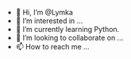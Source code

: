 - 👋 Hi, I’m @Lymka
- 👀 I’m interested in ...
- 🌱 I’m currently learning Python.
- 💞️ I’m looking to collaborate on ...
- 📫 How to reach me ...

<!---
Lymka/Lymka is a ✨ special ✨ repository because its `README.md` (this file) appears on your GitHub profile.
You can click the Preview link to take a look at your changes.
--->
